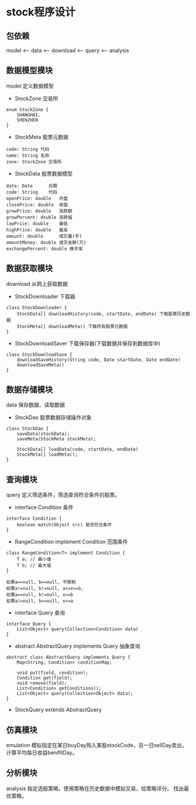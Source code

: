# stock程序设计

## 包依赖

model <-- data <-- download
               <-- query
               <-- analysis


## 数据模型模块
model
定义数据模型

* StockZone 交易所
```
enum StockZone {
    SHANGHAI,
    SHENZHEN
}
```

* StockMeta 股票元数据
```
code: String 代码
name: String 名称
zone: StockZone 交易所
```


* StockData 股票数据模型


```
date: Date      日期
code: String    代码
openPrice: double   开盘
closePrice: double  收盘
growPrice: double   涨跌额
growPercent: double 涨跌幅
lowPrice: double    最低
highPrice: double   最高
amount: double      成交量(手)
amountMoney: double 成交金额(万)
exchangePercent: double 换手率
```

## 数据获取模块
download
从网上获取数据

* StockDownloader 下载器
```
class StockDownloader {
    StockData[] downloadHistory(code, startDate, endDate) 下载股票历史数据
    StockMeta[] downloadMeta() 下载所有股票元数据
}
```
* StockDownloadSaver 下载保存器(下载数据并保存到数据库中)
```
class StockDownloadSave {
    downloadSaveHistory(String code, Date startDate, Date endDate)
    downloadSaveMeta()
}
```

## 数据存储模块
data
保存数据、读取数据

* StockDao 股票数据存储操作对象
```
class StockDao {
    saveData(stockData);
    saveMeta(StockMeta stockMeta);

    StockData[] loadData(code, startDate, endDate)
    StockMeta[] loadMeta();
}
```


## 查询模块
query
定义筛选条件，筛选查询符合条件的股票。

* interface Condition 条件
```
interface Condition {
    boolean match(Object src) 是否符合条件
}
```

* RangeCondition<T> implement Condition 范围条件
```
class RangeCondition<T> implement Condition {
    T a; // 最小值
    T b; // 最大值
}

如果a==null, b==null, 不限制
如果a!=null, b!=null, a<=x<=b,
如果a==null, b!=null, x<=b
如果a!=null, b==null, x>=a
```

* interface Query 查询
```
interface Query {
    List<Object> query(Collection<Condition> data)
}
```

* abstract AbstractQuery implements Query 抽象查询
```
abstract class AbstractQuery implements Query {
    Map<String, Condition> conditionMap;

    void put(field, condition);
    Condition get(field);
    void remove(field);
    List<Condition> getConditions();
    List<Object> query(Collection<Object> data);
}

```

* StockQuery extends AbstractQuery



## 仿真模块
emulation
模拟指定在某日buyDay购入某股stockCode，另一日sellDay卖出，计算平均每日收益benifitDay。



## 分析模块
analysis
指定选股策略，使用策略在历史数据中模拟交易，给策略评分。
找出最优策略。